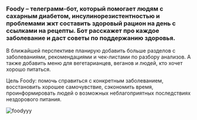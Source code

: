 ### Foody – телеграмм-бот, который помогает людям с сахарным диабетом, инсулинорезистентностью и проблемами жкт составить здоровый рацион на день с ссылками на рецепты. Бот расскажет про каждое заболевание и даст советы по поддержанию здоровья.

В ближайшей перспективе планирую добавить больше разделов с заболеваниями, рекомендациями и чек-листами по разбору анализов. А также добавить меню для вегетарианцев, веганов и людей, кто хочет хорошо питаться.

Цель Foody: помочь справиться с конкретным заболеванием,  восстановить хорошее самочувствие, сэкономить время, проинформировать людей о возможных неблагоприятных последствиях нездорового питания.

![foodyyy](https://user-images.githubusercontent.com/124363319/219973439-60e523d3-f966-42e7-8573-b26ba9d315e2.png)

